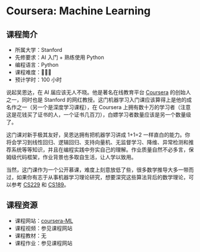 # Coursera: Machine Learning

## 课程简介

- 所属大学：Stanford
- 先修要求：AI 入门 + 熟练使用 Python
- 编程语言：Python
- 课程难度：🌟🌟🌟
- 预计学时：100 小时

说起吴恩达，在 AI 届应该无人不晓。他是著名在线教育平台 [Coursera](https://www.coursera.org/) 的创始人之一，同时也是 Stanford 的网红教授。这门机器学习入门课应该算得上是他的成名作之一（另一个是深度学习课程），在 Coursera 上拥有数十万的学习者（注意这是花钱买了证书的人，一个证书几百刀），白嫖学习者数量应该是另一个数量级了。

这门课对新手极其友好，吴恩达拥有把机器学习讲成 1+1=2 一样直白的能力。你将会学习到线性回归、逻辑回归、支持向量机、无监督学习、降维、异常检测和推荐系统等等知识，并且在编程实践中夯实自己的理解。作业质量自然不必多言，保姆级代码框架，作业背景也多取自生活，让人学以致用。

当然，这门课作为一个公开慕课，难度上刻意放低了些，很多数学推导大多一带而过，如果你有志于从事机器学习理论研究，想要深究这些算法背后的数学理论，可以参考 [CS229](https://csdiy.wiki/机器学习/CS229/) 和 [CS189](https://csdiy.wiki/机器学习/CS189/)。

## 课程资源

- 课程网站：[coursera-ML](https://www.coursera.org/learn/machine-learning)
- 课程视频：参见课程网站
- 课程教材：无
- 课程作业：参见课程网站

